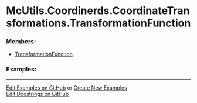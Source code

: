 # <a id="McUtils.Coordinerds.CoordinateTransformations.TransformationFunction">McUtils.Coordinerds.CoordinateTransformations.TransformationFunction</a>
    


### Members:

  - [TransformationFunction](TransformationFunction/TransformationFunction.md)

### Examples:



___

[Edit Examples on GitHub](https://github.com/McCoyGroup/References/edit/gh-pages/Documentation/examples/McUtils/Coordinerds/CoordinateTransformations/TransformationFunction.md) or 
[Create New Examples](https://github.com/McCoyGroup/References/new/gh-pages/?filename=Documentation/examples/McUtils/Coordinerds/CoordinateTransformations/TransformationFunction.md) <br/>
[Edit Docstrings on GitHub](https://github.com/McCoyGroup/McUtils/edit/master/Coordinerds/CoordinateTransformations/TransformationFunction/__init__.py?message=Update%20Docs)